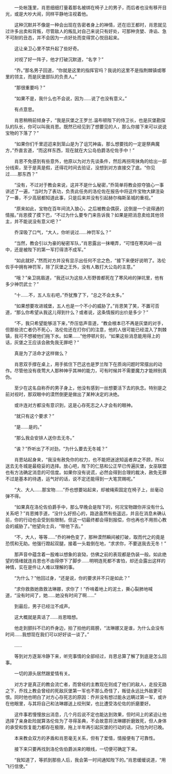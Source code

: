 　　一处帐篷里，肖恩细细打量着那名被绑在椅子上的男子，而后者也没有移开目光，或是大吵大闹，同样平静地注视着他。

　　这种沉默并不像是一种会出现在告密者身上的神情，还在旧王都时，肖恩就见过许多出卖和背叛，尽管敌人的叛乱对自己来说只有好处，可那种贪婪、谗谄、急不可耐的丑态，并不会因为一点好处而变得赏心悦目起来。

　　这让亲卫心里不禁升起了些好奇。

　　对视了好一阵子，他才打破沉默道，“名字？”

　　“乔。”那名男子回道，“你就是这里的指挥官吗？我说的这里不是指荆棘镇或哪里的领主，而是灰堡部队的负责人。”

　　“那很重要吗？”

　　“如果不是，我什么也不会说，因为……说了也没有意义。”

　　有点意思。

　　肖恩稍稍前倾身子，“我是灰堡之王罗兰.温布顿陛下的侍卫长，也是灰堡勘探队的队长，你可以叫我肖恩。既然已经见到了想要见的人，那么你接下来可以说说宝物的下落了？”

　　“如果你们千里迢迢来到笼山是为了诅咒神庙，那么想要找的一定是祭典魔方，”乔直言道，“而这样东西，现在就在大公岛伯爵洛伦佐手中！”

　　肖恩不免感到有些意外，他原以为对方先谈条件，然后再拐弯抹角的给出一部分线索，至于是真是假，还得花时间去验证，没想到对方直接交了底。“你见过……那东西？”

　　“没有，不过对于教会来说，这并不是什么秘密，”乔简单将教会掠夺狼心一事讲述了一遍，“当时为了表功，负责此任务的洛伦佐在报告中将这件宝物大肆渲染了一番，不少高层都知道此事，只是后来并没有引起赫尔梅斯圣城的重视。”

　　“原来如此，宝物在百年间流入狼心，之后被教会偶获，这倒是一个说得通的情报。”肖恩摸了摸下巴，“不过为什么要专门来告诉我？如果是把消息卖给其他领主，并不能说没有意义吧？”

　　乔深吸了口气，“大人，你听说过……神罚军么？”

　　“当然，教会引以为豪的秘密军队，”肖恩露出一抹嘲弄，“可惜在寒风岭一战中，还是被陛下的第一军打得溃不成军。”

　　“如此就好，”然而对方并没有显示出任何不忿之色，“接下来便好说明了。洛伦佐手中拥有神罚军，除了灰堡之王外，没有人敢打大公岛的主意。”

　　“哦？”亲卫挑眉道，“我还以为这些人形野兽都死在了寒风岭的弹坑里，他有多少神罚武士？”

　　“十……不，五人左右吧，”乔犹豫了下，“总之不会太多。”

　　“如果想要攻进城堡，五人也是一个不小的威胁了。”肖恩笑了笑，不置可否道，“那么你希望从我这儿得到什么？或者说，这条情报的出价是多少？”

　　“不，我只希望能够活下来，”乔压低声音道，“教会根本已不再是灰堡的对手，但那些流亡者仍不死心，洛伦佐还在打你们的注意，他的人很可能已经混入了荆棘镇，我可不想被他们拖下水。如果……”他停顿片刻，“如果这些消息能用得上的话，灰堡之王应该会赦免我无罪吧？”

　　真是为了活命才这样做么？

　　肖恩双手撑在桌上，用手抵住下巴这也是罗兰陛下在质询问题时常摆出的动作。尽管他没有夜莺大人那种神乎其神的能力，可有时候并不需要魔力才能辨别真伪。

　　至少在这名自称乔的男子身上，他没有感到一丝想要活下去的执念。特别是之前对视时，那双眼中的漠然倒更是做出了某种决定的决绝。

　　或许连对方都没有意识到，这是心存死志之人才会有的眼神。

　　“就只有这个要求？”

　　“是……是的。”

　　“那么我会安排人送你去无冬。”

　　“诶？”乔听出了不对劲，“为什么要去无冬城？”

　　肖恩站起身来，“我没有赦免你的权力，也不能把迷途知返者弃之不顾，所以送去无冬城是最稳妥的选择。放心吧，陛下的仁慈和公正早已传遍灰堡，女巫联盟也有方法确定消息的可信度。如果你没有说谎，必然会得到合理的裁决，赦免无罪不过是基本的待遇，运气好的话，说不定还能得到一大笔赏赐呢。”

　　“大、大人……那宝物……”乔也想要站起来，却被绳索固定在椅子上，丝毫动弹不得。

　　“如果真在洛伦佐伯爵手中，那么早晚会是陛下的，何况宝物跟你并没有什么关系吧？”肖恩摊手道，“没什么好担心的，路途虽然有些遥远，并且在消息未确认前，你的行动也会受到些限制，但这一切最终都会得到报偿，你也再也不用担心教会的威胁了。”他望向士兵，“带他下去。”

　　“不，大人，等等……”乔的神色变了，那种漠然瞬间被打破，取而代之的竟是恐慌和无助。他强行蹬起双腿，接着一头栽倒在地，“求求你，不要送我去无冬！”

　　那声音中蕴含着一股难以想象的哀恸，仿佛之前的表现都是伪装一般。如此绝望的情绪就连肖恩也不由得停下了脚步……明明连死都不害怕，却还会露出这样的神情，实在是件让人难以理解的事。

　　“为什么？”他回过身，“还是说，你的要求并不只是如此？”

　　“求你救救她救救法琳娜，求你了！”乔啃着地上的泥土，撕心裂肺地喊道，“没有时间了，她……她没有时间了啊……”

　　到最后，男子已经泣不成声。

　　这大概就是真话了……肖恩暗想。

　　他走到颤抖不已的乔身边，拍了拍他的肩膀，“法琳娜又是谁，为什么会没有时间……我想现在我们可以好好谈一谈了。”

　　……

　　等到对方逐渐冷静下来，听完事情的全部经过，肖恩总算了解了到底是怎么回事。

　　一切的源头居然跟爱情有关。

　　对方才是真正的教会流亡者，而曾经的主教现在则成了他们的敌人，走投无路之下，乔找上教会曾经的死敌灰堡第一军也不那么奇怪了，叛徒永远比外敌更可恨。同时他也明白了对方心存死志的原因：乔并没有想过能永远瞒过第一军，或许在他眼里，与其将自己和法琳娜送上绞刑架，也比遭受洛伦佐的折磨要好。

　　这件事若慢慢放出消息，几个月后说不定也能达到效果，但时间上的紧迫让他选择了亲身赴险就算洛伦佐为了寻得圣典，不会故意将法琳娜折磨致死，但人身体的承受和恢复能力都存在极限，拖上半年再引起灰堡的行动的话，只怕为时已晚。

　　本来教会双方的矛盾和肖恩毫无关系，但有了爱情，情报便有了可靠性。

　　接下来只要再找到洛伦佐伯爵派来的眼线，一切便可确定下来。

　　“我知道了，等抓到那些人后，我会第一时间通知陛下的。”肖恩缓缓说道，“用飞行信使。”
